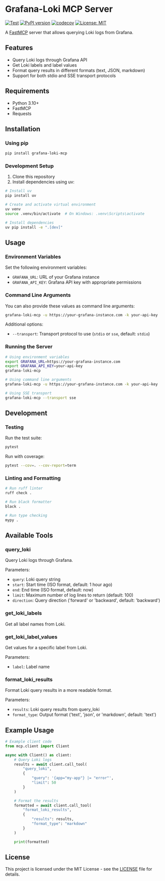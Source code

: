 # Grafana-Loki MCP Server

[![Test](https://github.com/tumf/grafana-loki-mcp/actions/workflows/test.yml/badge.svg)](https://github.com/tumf/grafana-loki-mcp/actions/workflows/test.yml)
[![PyPI version](https://badge.fury.io/py/grafana-loki-mcp.svg)](https://badge.fury.io/py/grafana-loki-mcp)
[![codecov](https://codecov.io/gh/tumf/grafana-loki-mcp/branch/main/graph/badge.svg)](https://codecov.io/gh/tumf/grafana-loki-mcp)
[![License: MIT](https://img.shields.io/badge/License-MIT-yellow.svg)](https://opensource.org/licenses/MIT)

A [FastMCP](https://github.com/jlowin/fastmcp) server that allows querying Loki logs from Grafana.

## Features

- Query Loki logs through Grafana API
- Get Loki labels and label values
- Format query results in different formats (text, JSON, markdown)
- Support for both stdio and SSE transport protocols

## Requirements

- Python 3.10+
- FastMCP
- Requests

## Installation

### Using pip

```bash
pip install grafana-loki-mcp
```

### Development Setup

1. Clone this repository
2. Install dependencies using uv:

```bash
# Install uv
pip install uv

# Create and activate virtual environment
uv venv
source .venv/bin/activate  # On Windows: .venv\Scripts\activate

# Install dependencies
uv pip install -e ".[dev]"
```

## Usage

### Environment Variables

Set the following environment variables:

- `GRAFANA_URL`: URL of your Grafana instance
- `GRAFANA_API_KEY`: Grafana API key with appropriate permissions

### Command Line Arguments

You can also provide these values as command line arguments:

```bash
grafana-loki-mcp -u https://your-grafana-instance.com -k your-api-key
```

Additional options:
- `--transport`: Transport protocol to use (`stdio` or `sse`, default: `stdio`)

### Running the Server

```bash
# Using environment variables
export GRAFANA_URL=https://your-grafana-instance.com
export GRAFANA_API_KEY=your-api-key
grafana-loki-mcp

# Using command line arguments
grafana-loki-mcp -u https://your-grafana-instance.com -k your-api-key

# Using SSE transport
grafana-loki-mcp --transport sse
```

## Development

### Testing

Run the test suite:

```bash
pytest
```

Run with coverage:

```bash
pytest --cov=. --cov-report=term
```

### Linting and Formatting

```bash
# Run ruff linter
ruff check .

# Run black formatter
black .

# Run type checking
mypy .
```

## Available Tools

### query_loki

Query Loki logs through Grafana.

Parameters:
- `query`: Loki query string
- `start`: Start time (ISO format, default: 1 hour ago)
- `end`: End time (ISO format, default: now)
- `limit`: Maximum number of log lines to return (default: 100)
- `direction`: Query direction ('forward' or 'backward', default: 'backward')

### get_loki_labels

Get all label names from Loki.

### get_loki_label_values

Get values for a specific label from Loki.

Parameters:
- `label`: Label name

### format_loki_results

Format Loki query results in a more readable format.

Parameters:
- `results`: Loki query results from query_loki
- `format_type`: Output format ('text', 'json', or 'markdown', default: 'text')

## Example Usage

```python
# Example client code
from mcp.client import Client

async with Client() as client:
    # Query Loki logs
    results = await client.call_tool(
        "query_loki",
        {
            "query": '{app="my-app"} |= "error"',
            "limit": 50
        }
    )

    # Format the results
    formatted = await client.call_tool(
        "format_loki_results",
        {
            "results": results,
            "format_type": "markdown"
        }
    )

    print(formatted)
```

## License

This project is licensed under the MIT License - see the [LICENSE](LICENSE) file for details.
